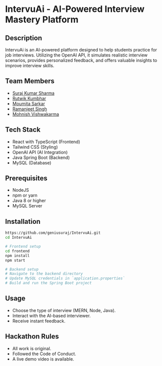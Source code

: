 # IntervuAi - AI-Powered Interview Mastery Platform

## Description

IntervuAi is an AI-powered platform designed to help students practice for job interviews. Utilizing the OpenAI API, it simulates realistic interview scenarios, provides personalized feedback, and offers valuable insights to improve interview skills.

## Team Members

- [Suraj Kumar Sharma](https://github.com/geniusuraj)
- [Rutwik Kumbhar](https://github.com/fw23-0277)
- [Moumita Sarkar](https://github.com/MouS0926)
- [Ramanjeet Singh](https://github.com/gzbsingh)
- [Mohnish Vishwakarma](https://github.com/mohnish201)

## Tech Stack

- React with TypeScript (Frontend)
- Tailwind CSS (Styling)
- OpenAI API (AI Integration)
- Java Spring Boot (Backend)
- MySQL (Database)

## Prerequisites

- NodeJS
- npm or yarn
- Java 8 or higher
- MySQL Server

## Installation

```bash
https://github.com/geniusuraj/IntervuAi.git
cd IntervuAi

# Frontend setup
cd frontend
npm install
npm start

# Backend setup
# Navigate to the backend directory
# Update MySQL credentials in `application.properties`
# Build and run the Spring Boot project
```
## Usage
- Choose the type of interview (MERN, Node, Java).
- Interact with the AI-based interviewer.
- Receive instant feedback.

## Hackathon Rules
- All work is original.
- Followed the Code of Conduct.
- A live demo video is available.
